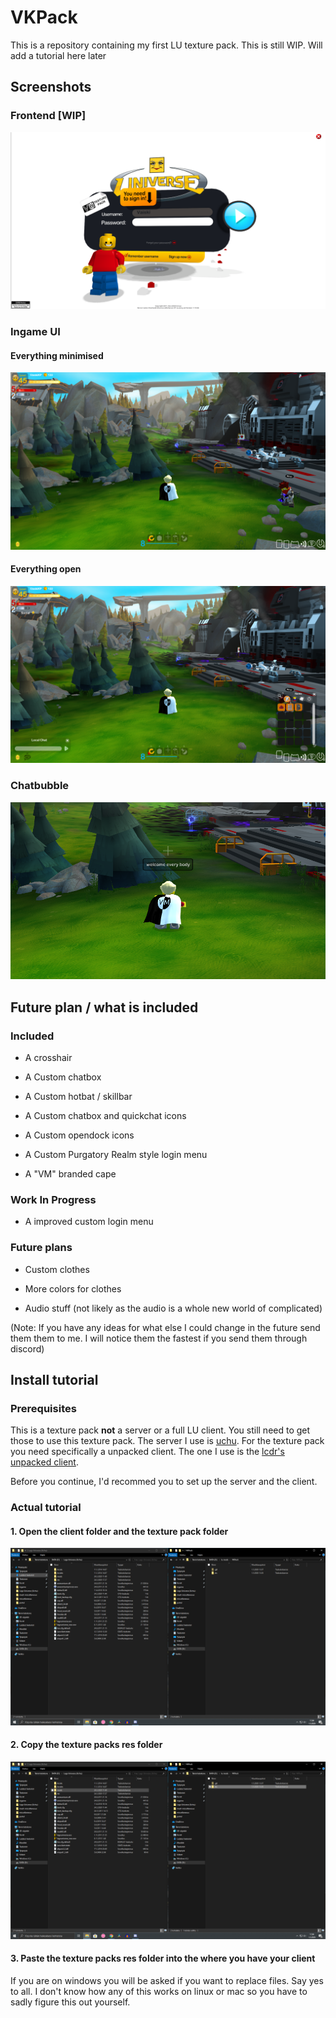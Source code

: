 # VKPack
This is a repository containing my first LU texture pack. This is still WIP. Will add a tutorial here later


## Screenshots

### Frontend [WIP]
![](https://github.com/VaiskiKP/VKPack/blob/master/readme%20stuff/frontend%20rn.PNG?raw=true)

### Ingame UI

#### Everything minimised
![](https://github.com/VaiskiKP/VKPack/blob/master/readme%20stuff/ingame%201.PNG?raw=true)

#### Everything open
![](https://github.com/VaiskiKP/VKPack/blob/master/readme%20stuff/ingame%202.PNG?raw=true)

### Chatbubble
![](https://github.com/VaiskiKP/VKPack/blob/master/readme%20stuff/ingame%203.png?raw=true)

## Future plan / what is included

### Included

- A crosshair

- A Custom chatbox

- A Custom hotbat / skillbar

- A Custom chatbox and quickchat icons

- A Custom opendock icons

- A Custom Purgatory Realm style login menu

- A "VM" branded cape

### Work In Progress

- A improved custom login menu

### Future plans

- Custom clothes

- More colors for clothes

- Audio stuff (not likely as the audio is a whole new world of complicated)

(Note: If you have any ideas for what else I could change in the future send them them to me. I will notice them the fastest if you send them through discord)

## Install tutorial

### Prerequisites
This is a texture pack **not** a server or a full LU client. You still need to get those to use this texture pack. The server I use is [uchu](https://github.com/yuwui/Uchu). For the texture pack you need specifically a unpacked client. The one I use is the [lcdr's unpacked client](https://mega.nz/file/zhRzBa4C#B5eY94-6vYmjJYqXkDXDM5hiqkPhZ7yb9ShCHG3Lgo8).

Before you continue, I'd recommed you to set up the server and the client.

### Actual tutorial

#### 1. Open the client folder and the texture pack folder
![](https://github.com/VaiskiKP/VKPack/blob/master/readme%20stuff/tutorial%20screenshot1.PNG?raw=true)

#### 2. Copy the texture packs res folder
![](https://github.com/VaiskiKP/VKPack/blob/master/readme%20stuff/tutorial%20screenshot2.PNG?raw=true)

#### 3. Paste the texture packs res folder into the where you have your client
If you are on windows you will be asked if you want to replace files. Say yes to all. I don't know how any of this works on linux or mac so you have to sadly figure this out yourself.
